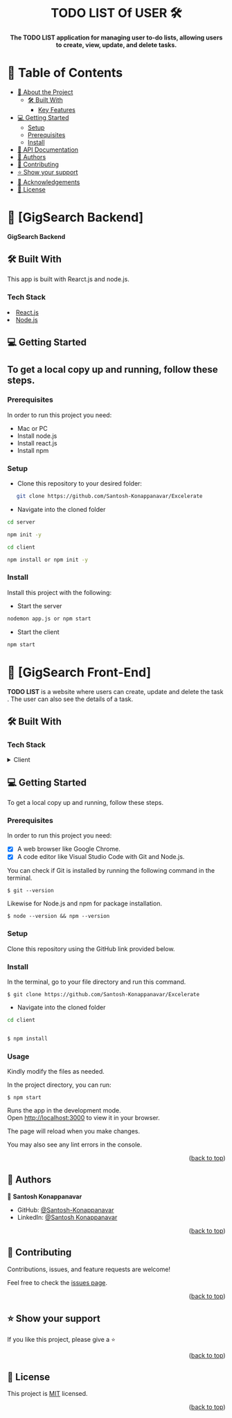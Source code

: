 <div align="center">
  <br/>
  <h1><b> TODO LIST Of USER  🛠️</b></h1>
  <h4>The TODO LIST application for managing user to-do lists, allowing users to create, view, update, and delete tasks.
<a name="readme-top"></a>
</h4>

</div>

<!-- TABLE OF CONTENTS -->

# 📗 Table of Contents

- [📖 About the Project](#about-project)
  - [🛠 Built With](#built-with)
    - [Key Features](#key-features)
- [💻 Getting Started](#getting-started)
  - [Setup](#setup)
  - [Prerequisites](#prerequisites)
  - [Install](#install)
- [:notebook: API Documentation](#api-docs)
- [👥 Authors](#authors)
- [🤝 Contributing](#contributing)
- [⭐️ Show your support](#support)
- [🙏 Acknowledgements](#acknowledgements)
- [📝 License](#license)

<!-- PROJECT DESCRIPTION -->

# 📖 [GigSearch Backend] <a name="about-project"></a> <a name="about-project"></a>

**GigSearch Backend**

## 🛠 Built With <a name="built-with"></a>

This app is built with Rearct.js and node.js.

### Tech Stack <a name="tech-stack"></a>

<li><a href="https://reactjs.org/">React.js</a></li>
<li><a href="https://nodejs.org/">Node.js</a></li>

<!-- Features -->

<!-- GETTING STARTED -->

## 💻 Getting Started <a name="getting-started"></a>

## To get a local copy up and running, follow these steps.

### Prerequisites

In order to run this project you need:

- Mac or PC
- Install node.js
- Install react.js
- Install npm

### Setup

- Clone this repository to your desired folder:

```sh
   git clone https://github.com/Santosh-Konappanavar/Excelerate
```

- Navigate into the cloned folder

```sh
cd server

npm init -y

```

```sh
cd client

npm install or npm init -y

```

### Install

Install this project with the following:

- Start the server

```sh
nodemon app.js or npm start
```

- Start the client

```sh
npm start
```

# 📖 [GigSearch Front-End] <a name="about-project"></a> <a name="about-project"></a>

<b>TODO LIST</b> is a website where users can create, update and delete the task . The user can also see the details of a task.

## 🛠 Built With <a name="built-with"></a>

### Tech Stack <a name="tech-stack"></a>

<details>
  <summary>Client</summary>
  <ul>
    <li><a href="https://reactjs.org/">React.js</a></li>
    <li>Redux</li>
    <li>CSS</li>
  </ul>
</details>

<!-- GETTING STARTED -->

## 💻 Getting Started <a name="getting-started"></a>

To get a local copy up and running, follow these steps.

### Prerequisites

In order to run this project you need:

- [x] A web browser like Google Chrome.
- [x] A code editor like Visual Studio Code with Git and Node.js.

You can check if Git is installed by running the following command in the terminal.

```
$ git --version
```

Likewise for Node.js and npm for package installation.

```
$ node --version && npm --version
```

### Setup

Clone this repository using the GitHub link provided below.

### Install

In the terminal, go to your file directory and run this command.

```
$ git clone https://github.com/Santosh-Konappanavar/Excelerate
```

- Navigate into the cloned folder

```sh
cd client
```

```bash

$ npm install
```

### Usage

Kindly modify the files as needed.

In the project directory, you can run:

```
$ npm start
```

Runs the app in the development mode.\
Open [http://localhost:3000](http://localhost:3000) to view it in your browser.

The page will reload when you make changes.

You may also see any lint errors in the console.

<p align="right">(<a href="#readme-top">back to top</a>)</p>

<!-- AUTHORS -->

## 👥 Authors <a name="authors"></a>

👤 **Santosh Konappanavar**

- GitHub: [@Santosh-Konappanavar](https://github.com/Santosh-Konappanavar/Portfolio-mobile-setup)
- LinkedIn: [@Santosh Konappanavar](https://www.linkedin.com/in/santosh-konappanavar/)

<p align="right">(<a href="#readme-top">back to top</a>)</p>

<!-- CONTRIBUTING -->

## 🤝 Contributing <a name="contributing"></a>

Contributions, issues, and feature requests are welcome!

Feel free to check the [issues page](https://github.com/Santosh-Konappanavar/Excelerate/issues).

<p align="right">(<a href="#readme-top">back to top</a>)</p>

<!-- SUPPORT -->

## ⭐️ Show your support <a name="support"></a>

If you like this project, please give a ⭐️

<p align="right">(<a href="#readme-top">back to top</a>)</p>

<!-- ACKNOWLEDGEMENTS -->

<!-- LICENSE -->

## 📝 License <a name="license"></a>

This project is [MIT](https://github.com/Santosh-Konappanavar/Excelerate/blob/main/LICENSE) licensed.

<p align="right">(<a href="#readme-top">back to top</a>)</p>
